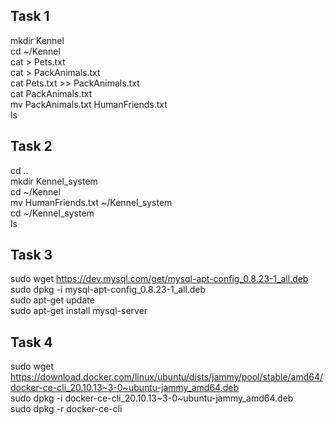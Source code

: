 ## Task 1

mkdir Kennel  
cd ~/Kennel  
cat > Pets.txt  
cat > PackAnimals.txt  
cat Pets.txt >> PackAnimals.txt  
cat PackAnimals.txt  
mv PackAnimals.txt HumanFriends.txt  
ls

## Task 2

cd ..  
mkdir Kennel_system  
cd ~/Kennel  
mv HumanFriends.txt ~/Kennel_system  
cd ~/Kennel_system  
ls

## Task 3

sudo wget https://dev.mysql.com/get/mysql-apt-config_0.8.23-1_all.deb  
sudo dpkg -i mysql-apt-config_0.8.23-1_all.deb  
sudo apt-get update  
sudo apt-get install mysql-server

## Task 4

sudo wget https://download.docker.com/linux/ubuntu/dists/jammy/pool/stable/amd64/docker-ce-cli_20.10.13~3-0~ubuntu-jammy_amd64.deb  
sudo dpkg -i docker-ce-cli_20.10.13~3-0~ubuntu-jammy_amd64.deb  
sudo dpkg -r docker-ce-cli
